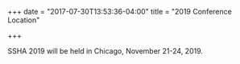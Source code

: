 +++
date = "2017-07-30T13:53:36-04:00"
title = "2019 Conference Location"

+++

SSHA 2019 will be held in Chicago, November 21-24, 2019.
